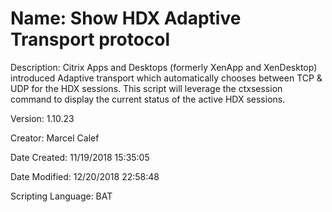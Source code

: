 ﻿# Name: Show HDX Adaptive Transport protocol

Description: Citrix Apps and Desktops (formerly XenApp and XenDesktop) introduced Adaptive transport which automatically chooses between TCP & UDP for the HDX sessions. This script will leverage the ctxsession command to display the current status of the active HDX sessions.

Version: 1.10.23

Creator: Marcel Calef

Date Created: 11/19/2018 15:35:05

Date Modified: 12/20/2018 22:58:48

Scripting Language: BAT

